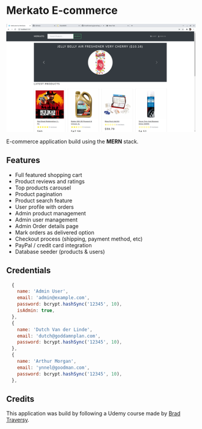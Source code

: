 # Merkato E-commerce

![Screenshot](/uploads/img.png?raw=true "E-commerce App")

E-commerce application build using the **MERN** stack.

## Features

-   Full featured shopping cart
-   Product reviews and ratings
-   Top products carousel
-   Product pagination
-   Product search feature
-   User profile with orders
-   Admin product management
-   Admin user management
-   Admin Order details page
-   Mark orders as delivered option
-   Checkout process (shipping, payment method, etc)
-   PayPal / credit card integration
-   Database seeder (products & users)

## Credentials 

```js
  {
    name: 'Admin User',
    email: 'admin@example.com',
    password: bcrypt.hashSync('12345', 10),
    isAdmin: true,
  },
  {
    name: 'Dutch Van der Linde',
    email: 'dutch@goddamnplan.com',
    password: bcrypt.hashSync('12345', 10),
  },
  {
    name: 'Arthur Morgan',
    email: 'ynnel@goodman.com',
    password: bcrypt.hashSync('12345', 10),
  },
```
## Credits

This application was build by following a Udemy course made by [Brad Traversy](https://www.udemy.com/course/mern-ecommerce/).